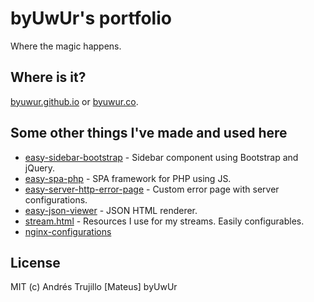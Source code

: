 # byUwUr's portfolio

Where the magic happens.

## Where is it?

[byuwur.github.io](https://byuwur.github.io) or [byuwur.co](https://byuwur.co).

## Some other things I've made and used here

-   [easy-sidebar-bootstrap](https://github.com/byuwur/easy-sidebar-bootstrap) - Sidebar component using Bootstrap and jQuery.
-   [easy-spa-php](https://github.com/byuwur/easy-spa-php) - SPA framework for PHP using JS.
-   [easy-server-http-error-page](https://github.com/byuwur/easy-server-http-error-page) - Custom error page with server configurations.
-   [easy-json-viewer](https://github.com/byuwur/easy-json-viewer) - JSON HTML renderer.
-   [stream.html](https://github.com/byuwur/stream.html) - Resources I use for my streams. Easily configurables.
-   [nginx-configurations](https://github.com/byuwur/nginx-configurations)

## License

MIT (c) Andrés Trujillo [Mateus] byUwUr

